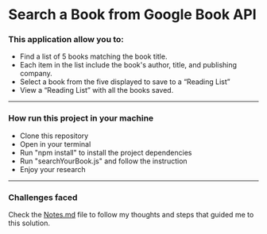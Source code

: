 # Search a Book from Google Book API

### This application allow you to:

- Find a list of 5 books matching the book title.
- Each item in the list include the book's author, title, and publishing company.
- Select a book from the five displayed to save to a “Reading List”
- View a “Reading List” with all the books saved.

------  

### How run this project in your machine
- Clone this repository
- Open in your terminal
- Run "npm install" to install the project dependencies
- Run "searchYourBook.js" and follow the instruction
- Enjoy your research
---
### Challenges faced
Check the [Notes.md]([https://github.com/Emanuele-20/Search-A-Book-on-Google/blob/main/Notes.md)  file to follow my thoughts and steps that guided me to this solution.

